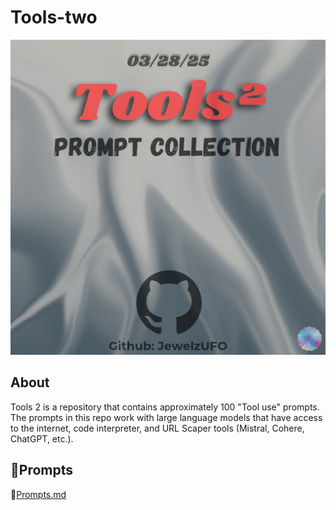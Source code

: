 # Tools-two

![Tools²](Tools²_20250327_213005_0000.png)

## About
Tools 2 is a repository that contains approximately 100 "Tool use" prompts. 
The prompts in this repo work with large language models that have access to the internet, code interpreter, and URL Scaper tools (Mistral, Cohere, ChatGPT, etc.). 

## 📖Prompts
🚨[Prompts.md](https://github.com/Jewelzufo/Tools-two/blob/643d3135f2052e8e3b963d5c8095b91f547b190b/Prompts.md)


